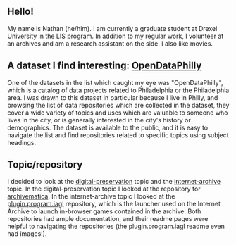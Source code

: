 ## Hello!
My name is Nathan (he/him).
I am currently a graduate student at Drexel University in the LIS program.
In addition to my regular work, I volunteer at an archives and am a research assistant on the side.
I also like movies.

## A dataset I find interesting: [OpenDataPhilly](https://opendataphilly.org/)
One of the datasets in the list which caught my eye was "OpenDataPhilly", which is a catalog of data projects related to Philadelphia or the Philadelphia area. I was drawn to this dataset in particular because I live in Philly, and browsing the list of data repositories which are collected in the dataset, they cover a wide variety of topics and uses which are valuable to someone who lives in the city, or is generally interested in the city's history or demographics. The dataset is available to the public, and it is easy to navigate the list and find repositories related to specific topics using subject headings.

## Topic/repository
I decided to look at the [digital-preservation](https://github.com/topics/digital-preservation) topic and the [internet-archive](https://github.com/topics/internet-archive) topic. In the digital-preservation topic I looked at the repository for [archivematica](https://github.com/artefactual/archivematica). In the internet-archive topic I looked at the [plugin.program.iagl](https://github.com/zach-morris/plugin.program.iagl) repository, which is the launcher used on the Internet Archive to launch in-browser games contained in the archive. Both repositories had ample documentation, and their readme pages were helpful to navigating the repositories (the plugin.program.iagl readme even had images!).
